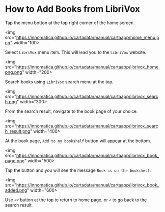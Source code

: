 # How to Add Books from LibriVox

Tap the menu botton at the top right corner of the home screen.

<!-- ![](./cartaapp/home_menu.png) -->
<img src="https://innomatica.github.io/cartadata/manual/cartaapp/home_menu.png" width="100>

Select `LibriVox` menu item. This will lead you to the `LibriVox` website.

<!-- ![](./cartaapp/librivox_home.png) -->
<img src="https://innomatica.github.io/cartadata/manual/cartaapp/librivox_home.png.png" width="200>

Search books using `LibriVox` search menu at the top.

<!-- ![](./cartaapp/librivox_search.png) -->
<img src="https://innomatica.github.io/cartadata/manual/cartaapp/librivox_search.png" width="300>

From the search result, navigate to the book page of your choice.

<!-- ![](./cartaapp/librivox_search_result.png) -->
<img src="https://innomatica.github.io/cartadata/manual/cartaapp/librivox_search_result.png" width="400>

At the book page, `Add to my bookshelf` button will appear at the bottom.

<!-- ![](./cartaapp/librivox_book_page.png) -->
<img src="https://innomatica.github.io/cartadata/manual/cartaapp/librivox_book_page.png" width="500>

Tap the button and you will see the message `Book is on the bookshelf`.

<!-- ![](./cartaapp/librivox_book_added.png) -->
<img src="https://innomatica.github.io/cartadata/manual/cartaapp/librivox_book_added.png" width="600>

Use `<<` button at the top to return to home page, or `<` to go back to the
search result.

